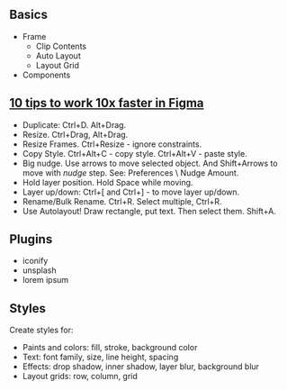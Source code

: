 ## Basics

- Frame
  - Clip Contents
  - Auto Layout
  - Layout Grid
- Components

## [10 tips to work 10x faster in Figma](https://www.youtube.com/watch?v=i-9mgOL3mHw)

- Duplicate: Ctrl+D. Alt+Drag. 
- Resize. Ctrl+Drag, Alt+Drag.
- Resize Frames. Ctrl+Resize - ignore constraints.
- Copy Style. Ctrl+Alt+C - copy style. Ctrl+Alt+V - paste style.
- Big nudge. Use arrows to move selected object. And Shift+Arrows to move with _nudge_ step. See: Preferences \ Nudge Amount.
- Hold layer position. Hold Space while moving.
- Layer up/down: Ctrl+[ and Ctrl+] - to move layer up/down.
- Rename/Bulk Rename. Ctrl+R. Select multiple, Ctrl+R.
- Use Autolayout! Draw rectangle, put text. Then select them. Shift+A.


## Plugins

- iconify
- unsplash
- lorem ipsum


## Styles

Create styles for:

- Paints and colors: fill, stroke, background color
- Text: font family, size, line height, spacing
- Effects: drop shadow, inner shadow, layer blur, background blur
- Layout grids: row, column, grid